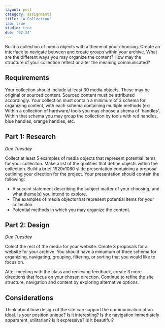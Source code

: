 ```yaml
---
layout: post
category: assignments
title: 'A Collection'
lab: true
studio: true
due: '02-24'
---
```




Build a collection of media objects with a theme of your choosing. Create an interface to navigate between and create groups within your archive. What are the different ways you may organize the content? How may the structure of your collection reflect or alter the meaning communicated?


## Requirements

Your collection should include at least 30 media objects. These may be original or sourced content. Sourced content must be attributed accordingly. Your collection must contain a minimum of 3 schema for organizing content, with each schema containing multiple methods (ex: Within a collection of hardware/ tools you may choose a shema of 'handles'. Within that schema you may group the collection by tools with red handles, blue handles, orange handles, etc.




## Part 1: Research  

*Due Tuesday*

Collect at least 5 examples of media objects that represent potential items for your colleciton. Make a list of the qualities that define objects within the collection. Build a brief 1920x1080 slide presentation containing a proposal outlining your direction for the project. Your presentation should contain the following:

* A succint statement describing the subject matter of your choosing, and what theme(s) you intend to explore.
* The examples of media objects that represent potential items for your colleciton.
* Potential methods in which you may organize the content.




## Part 2: Design

*Due Tuesday*

Colect the rest of the media for your website. Create 3 proposals for a website for your archive. You should have a minumum of three schema for organizing, navigating, grouping, filtering, or sorting that you would like to focus on.  

After meeting with the class and recieving feedback, create 3 more directions that focus on your chosen direction. Continue to refine the site structure, navigation and content by exploring alternative options.




## Considerations

Think about how design of the site can support the communication of an ideal. Is your position unique? Is it interesting? Is the navigation immediately appararent, utilitarian?  Is it expressive? Is it beautiful?



